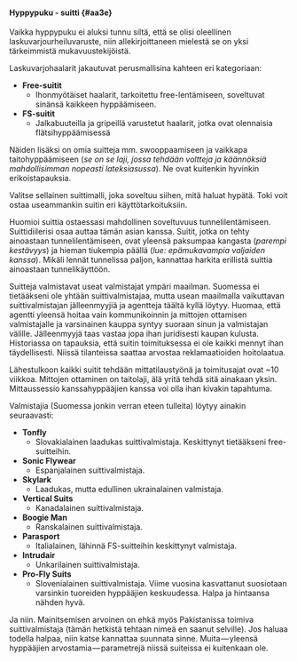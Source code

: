 #### Hyppypuku - suitti {#aa3e}

Vaikka hyppypuku ei aluksi tunnu siltä, että se olisi oleellinen laskuvarjourheiluvaruste, niin allekirjoittaneen mielestä se on yksi tärkeimmistä mukavuustekijöistä.

Laskuvarjohaalarit jakautuvat perusmallisina kahteen eri kategoriaan:

* **Free-suitit**
  * Ihonmyötäiset haalarit, tarkoitettu free-lentämiseen, soveltuvat sinänsä kaikkeen hyppäämiseen.
* **FS-suitit**
  * Jalkabuuteilla ja gripeillä varustetut haalarit, jotka ovat olennaisia flätsihyppäämisessä

Näiden lisäksi on omia suitteja mm. swooppaamiseen ja vaikkapa taitohyppäämiseen \(_se on se laji, jossa tehdään voltteja ja käännöksiä mahdollisimman nopeasti lateksiasussa_\). Ne ovat kuitenkin hyvinkin erikoistapauksia.

Valitse sellainen suittimalli, joka soveltuu siihen, mitä haluat hypätä. Toki voit ostaa useammankin suitin eri käyttötarkoituksiin.

Huomioi suittia ostaessasi mahdollinen soveltuvuus tunnelilentämiseen. Suittidiilerisi osaa auttaa tämän asian kanssa. Suitit, jotka on tehty ainoastaan tunnelilentämiseen, ovat yleensä paksumpaa kangasta \(_parempi kestävyys_\) ja hieman tiukempia päällä \(_lue: epämukavampia valjaiden kanssa_\). Mikäli lennät tunnelissa paljon, kannattaa harkita erillistä suittia ainoastaan tunnelikäyttöön.

Suitteja valmistavat useat valmistajat ympäri maailman. Suomessa ei tietääkseni ole yhtään suittivalmistajaa, mutta usean maailmalla vaikuttavan suittivalmistajan jälleenmyyjiä ja agentteja täältä kyllä löytyy. Huomaa, että agentti yleensä hoitaa vain kommunikoinnin ja mittojen ottamisen valmistajalle ja varsinainen kauppa syntyy suoraan sinun ja valmistajan välille. Jälleenmyyjä taas vastaa jopa ihan juridisesti kaupan kulusta. Historiassa on tapauksia, että suitin toimituksessa ei ole kaikki mennyt ihan täydellisesti. Niissä tilanteissa saattaa arvostaa reklamaatioiden hoitolaatua.

Lähestulkoon kaikki suitit tehdään mittatilaustyönä ja toimitusajat ovat ~10 viikkoa. Mittojen ottaminen on taitolaji, älä yritä tehdä sitä ainakaan yksin. Mittaussessio kanssahyppääjien kanssa voi olla ihan kivakin tapahtuma.

Valmistajia \(Suomessa jonkin verran eteen tulleita\) löytyy ainakin seuraavasti:

* **Tonfly**
  * Slovakialainen laadukas suittivalmistaja. Keskittynyt tietääkseni free-suitteihin.
* **Sonic Flywear**
  * Espanjalainen suittivalmistaja.
* **Skylark**
  * Laadukas, mutta edullinen ukrainalainen valmistaja.
* **Vertical Suits**
  * Kanadalainen suittivalmistaja.
* **Boogie Man**
  * Ranskalainen suittivalmistaja.
* **Parasport**
  * Italialainen, lähinnä FS-suitteihin keskittynyt valmistaja.
* **Intrudair**
  * Unkarilainen suittivalmistaja.
* **Pro-Fly Suits**
  * Slovenialainen suittivalmistaja. Viime vuosina kasvattanut suosiotaan varsinkin tuoreiden hyppääjien keskuudessa. Halpa ja hintaansa nähden hyvä.

Ja niin. Mainitsemisen arvoinen on ehkä myös Pakistanissa toimiva suittivalmistaja \(tämän hetkistä tehtaan nimeä en saanut selville\). Jos haluaa todella halpaa, niin katse kannattaa suunnata sinne. Muita — yleensä hyppääjien arvostamia — parametrejä niissä suiteissa ei kuitenkaan ole.

